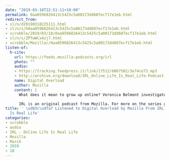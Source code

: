 ```yaml
---
date: "2019-03-18T22:51:11+10:00"
permalink: 0aa0596826413c5425c5a00173dd607ecf17e1eb.html
redirect_from:
- sl/n/d20190318225111.html
- sl/n/s/h0aa0596826413c5425c5a00173dd607ecf17e1eb.html
- scrobble/2019/03/18/0aa0596826413c5425c5a00173dd607ecf17e1eb.html
- sl/n/s/ZPTwWCx4zj7.html
- scrobble/Mozilla//0aa0596826413c5425c5a00173dd607ecf17e1eb.html
listen-of:
  h-cite:
    url: https://feeds.mozilla-podcasts.org/irl
    photo: ""
    audio:
    - https://tracking.feedpress.it/link/17512/8067502/3e74ce73.mp3
    - http://archive.org/download/IRL_Online_Life_Is_Real_Life-Podcast-by-Mozilla/3e74ce73.mp3
    name: Digital Overload
    author: Mozilla
    content: |
      What does it mean to grow up online? Veronica Belmont investigates how the www is changing us: our personalities, our bodies, and our brains. A college student shares his experience at rehab for Internet addiction. Bestselling author Nir Eyal breaks down what apps borrow from gambling technology. Writer Heather Schwedel talks about taking a cue from Kanye and breaking up with Twitter. Blogger Joshua Cousins talks about the Internet as a lifeline, in the wake of recent natural disasters. And we challenge a group of brave volunteers with a no-smartphone challenge.

      IRL is an original podcast from Mozilla. For more on the series go to irlpodcast.org.
title: ' \ud83c\udfa7 Listened to Digital Overload by Mozilla From IRL - Online Life
  Is Real Life'
categories:
- scrobble
- audio
- IRL - Online Life Is Real Life
- Mozilla
- March
- 2019
- 18
---
```

